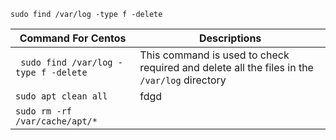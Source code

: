 ```
sudo find /var/log -type f -delete
```



| Command For Centos                      | Descriptions                                                                                 |
| --------------------------------------- | -------------------------------------------------------------------------------------------- |
| `` sudo find /var/log -type f -delete`` | This command is used to check required  and delete all the files in the `/var/log` directory |
| `sudo apt clean all`                    | fdgd                                                                                         |
| `sudo rm -rf /var/cache/apt/*`   |                                                                                              |
